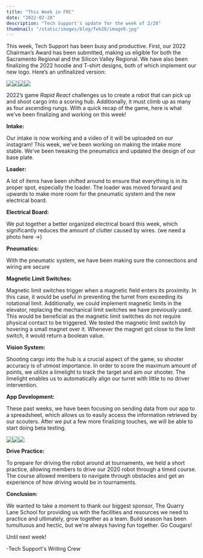 ```yaml
---
title: "This Week in FRC"
date: "2022-02-28"
description: "Tech Support's update for the week of 2/28"
thumbnail: "/static/images/blog/feb28/image9.jpg"
---
```


This week, Tech Support has been busy and productive. First, our 2022 Chairman’s Award has been submitted, making us eligible for both the Sacramento Regional and the Silicon Valley Regional. We have also been finalizing the 2022 hoodie and T-shirt designs, both of which implement our new logo. Here’s an unfinalized version:

![](/static/images/blog/feb28/image4.jpg)![](/static/images/blog/feb28/image5.jpg)![](/static/images/blog/feb28/image6.jpg)![](/static/images/blog/feb28/image9.jpg)

2022’s game *Rapid React* challenges us to create a robot that can pick up and shoot cargo into a scoring hub. Additionally, it must climb up as many as four ascending rungs. With a quick recap of the game, here is what we’ve been finalizing and working on this week!

**Intake:**

Our intake is now working and a video of it will be uploaded on our instagram! This week, we’ve been working on making the intake more stable. We’ve been tweaking the pneumatics and updated the design of our base plate.

**Loader:**

A lot of items have been shifted around to ensure that everything is in its proper spot, especially the loader. The loader was moved forward and upwards to make more room for the pneumatic system and the new electrical board.

**Electrical Board:**

We put together a better organized electrical board this week, which significantly reduces the amount of clutter caused by wires. (we need a photo here →)

**Pneumatics:**

With the pneumatic system, we have been making sure the connections and wiring are secure

**Magnetic Limit Switches:**

Magnetic limit switches trigger when a magnetic field enters its proximity. In this case, it would be useful in preventing the turret from exceeding its rotational limit. Additionally, we could implement magnetic limits in the elevator, replacing the mechanical limit switches we have previously used. This would be beneficial as the magnetic limit switches do not require physical contact to be triggered. We tested the magnetic limit switch by hovering a small magnet over it. Whenever the magnet got close to the limit switch, it would return a boolean value.

**Vision System:**

Shooting cargo into the hub is a crucial aspect of the game, so shooter accuracy is of utmost importance. In order to score the maximum amount of points, we utilize a limelight to track the target and aim our shooter. The limelight enables us to automatically align our turret with little to no driver intervention.

**App Development:**

These past weeks, we have been focusing on sending data from our app to a spreadsheet, which allows us to easily access the information retrieved by our scouters. After we put a few more finalizing touches, we will be able to start doing beta testing.

![](/static/images/blog/feb28/image3.png)![](/static/images/blog/feb28/image7.png)![](/static/images/blog/feb28/image2.png)

**Drive Practice:**

To prepare for driving the robot around at tournaments, we held a short practice, allowing members to drive our 2020 robot through a timed course. The course allowed members to navigate through obstacles and get an experience of how driving would be in tournaments.

**Conclusion:**

We wanted to take a moment to thank our biggest sponsor, The Quarry Lane School for providing us with the facilities and resources we need to practice and ultimately, grow together as a team. Build season has been tumultuous and hectic, but we're always having fun together. Go Cougars!

Until next week! 

-Tech Support's Writing Crew